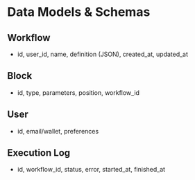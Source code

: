 # Data Models & Schemas

## Workflow
- id, user_id, name, definition (JSON), created_at, updated_at

## Block
- id, type, parameters, position, workflow_id

## User
- id, email/wallet, preferences

## Execution Log
- id, workflow_id, status, error, started_at, finished_at
